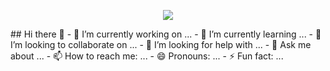 <p align="center">
  <img src="https://capsule-render.vercel.app/api?text=Hey&Everyone!🕹️&animation=fadeIn&type=waving&color=gradient&height=100"/>
</p>
## Hi there 👋
- 🔭 I’m currently working on ...
- 🌱 I’m currently learning ...
- 👯 I’m looking to collaborate on ...
- 🤔 I’m looking for help with ...
- 💬 Ask me about ...
- 📫 How to reach me: ...
- 😄 Pronouns: ...
- ⚡ Fun fact: ...

